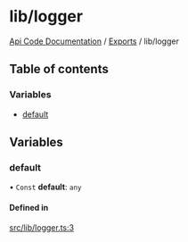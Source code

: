 # lib/logger
 
[Api Code Documentation](../README.md) / [Exports](../modules.md) / lib/logger

## Table of contents

### Variables

- [default](lib_logger.md#default)

## Variables

### default

• `Const` **default**: `any`

#### Defined in

[src/lib/logger.ts:3](https://github.com/openkfw/TruBudget/blob/965031f/api/src/lib/logger.ts#L3)
